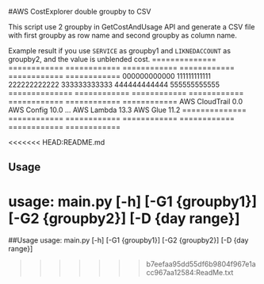 
#AWS CostExplorer double groupby to CSV


This script use 2 groupby in GetCostAndUsage API and generate a CSV file with first groupby as row name and second groupby as column name.

Example result if you use `SERVICE` as groupby1 and `LIKNEDACCOUNT` as groupby2, and the value is unblended cost.
============== ============ ============ ============ ============ ============ ============
               000000000000 111111111111 222222222222 333333333333 444444444444 555555555555
============== ============ ============ ============ ============ ============ ============
AWS CloudTrail          0.0
AWS Config             10.0
...
AWS Lambda             13.3
AWS Glue               11.2
============== ============ ============ ============ ============ ============ ============

<<<<<<< HEAD:README.md
## Usage
usage: main.py [-h] [-G1 {groupby1}] [-G2 {groupby2}] [-D {day range}]
=======
##Usage
usage: main.py [-h] [-G1 {groupby1}] [-G2 {groupby2}] [-D {day range}]


>>>>>>> b7eefaa95dd55df6b9804f967e1acc967aa12584:ReadMe.txt
